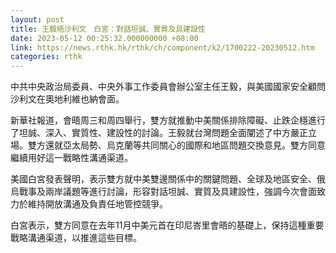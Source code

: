```yaml
---
layout: post
title: 王毅晤沙利文　白宮：對話坦誠、實質及具建設性
date: 2023-05-12 00:25:32.000000000 +08:00
link: https://news.rthk.hk/rthk/ch/component/k2/1700222-20230512.htm
categories: rthk
---
```


中共中央政治局委員、中央外事工作委員會辦公室主任王毅，與美國國家安全顧問沙利文在奧地利維也納會面。

新華社報道，會晤周三和周四舉行，雙方就推動中美關係排除障礙、止跌企穩進行了坦誠、深入、實質性、建設性的討論。王毅就台灣問題全面闡述了中方嚴正立場。雙方還就亞太局勢、烏克蘭等共同關心的國際和地區問題交換意見。雙方同意繼續用好這一戰略性溝通渠道。

美國白宮發表聲明，表示雙方就中美雙邊關係中的關鍵問題、全球及地區安全、俄烏戰事及兩岸議題等進行討論，形容對話坦誠、實質及具建設性，強調今次會面致力於維持開放溝通及負責任地管控競爭。

白宮表示，雙方同意在去年11月中美元首在印尼峇里會晤的基礎上，保持這種重要戰略溝通渠道，以推進這些目標。
